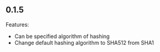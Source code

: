 ## 0.1.5

Features:

- Can be specified algorithm of hashing
- Change default hashing algorithm to SHA512 from SHA1
